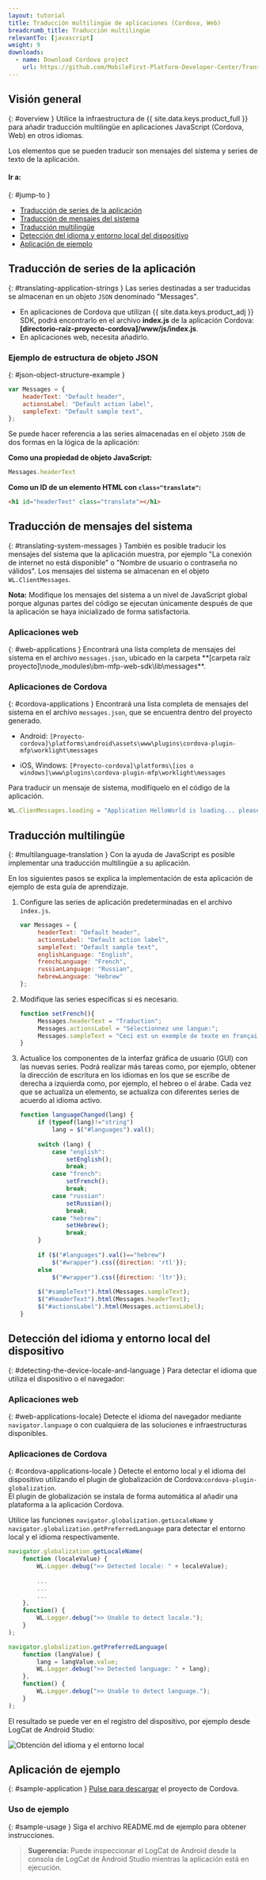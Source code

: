 ```yaml
---
layout: tutorial
title: Traducción multilingüe de aplicaciones (Cordova, Web)
breadcrumb_title: Traducción multilingüe
relevantTo: [javascript]
weight: 9
downloads:
  - name: Download Cordova project
    url: https://github.com/MobileFirst-Platform-Developer-Center/Translation/tree/release80
---
```

<!-- NLS_CHARSET=UTF-8 -->
## Visión general
{: #overview }
Utilice la infraestructura de {{ site.data.keys.product_full }} para añadir traducción multilingüe en aplicaciones JavaScript (Cordova, Web) en otros idiomas.
  
Los elementos que se pueden traducir son mensajes del sistema y series de texto de la aplicación.
 

#### Ir a:
{: #jump-to }
* [Traducción de series de la aplicación](#translating-application-strings)
* [Traducción de mensajes del sistema](#translating-system-messages)
* [Traducción multilingüe
](#multilanguage-translation)
* [Detección del idioma y entorno local del dispositivo](#detecting-the-device-locale-and-language)
* [Aplicación de ejemplo](#sample-application)

## Traducción de series de la aplicación
{: #translating-application-strings }
Las series destinadas a ser traducidas se almacenan en un objeto `JSON` denominado "Messages".
 

- En aplicaciones de Cordova que utilizan {{ site.data.keys.product_adj }} SDK,
podrá encontrarlo en el archivo **index.js** de la aplicación Cordova: **[directorio-raíz-proyecto-cordova]/www/js/index.js**.
- En aplicaciones web, necesita añadirlo.


### Ejemplo de estructura de objeto JSON
{: #json-object-structure-example }

```javascript
var Messages = {
    headerText: "Default header",
    actionsLabel: "Default action label",
    sampleText: "Default sample text",
};
```

Se puede hacer referencia a las series almacenadas en el objeto `JSON` de dos formas en la lógica de la aplicación:


**Como una propiedad de objeto JavaScript:**

```javascript
Messages.headerText
```

**Como un ID de un elemento HTML con `class="translate"`:**

```html
<h1 id="headerText" class="translate"></h1>
```

## Traducción de mensajes del sistema
{: #translating-system-messages }
También es posible traducir los mensajes del sistema que la aplicación muestra, por ejemplo "La conexión de internet no está disponible" o "Nombre de usuario o contraseña no válidos".
Los mensajes del sistema se almacenan en el objeto `WL.ClientMessages`.


**Nota:** Modifique los mensajes del sistema a un nivel de JavaScript global porque algunas partes del código se ejecutan únicamente después de que la aplicación se haya inicializado de forma satisfactoria.   

### Aplicaciones web
{: #web-applications }
Encontrará una lista completa de mensajes del sistema en el archivo `messages.json`,
ubicado en la carpeta **[carpeta raíz proyecto]\node_modules\ibm-mfp-web-sdk\lib\messages\**.

### Aplicaciones de Cordova
{: #cordova-applications }
Encontrará una lista completa de mensajes del sistema en el archivo `messages.json`, que se encuentra dentro del proyecto generado.


- Android: `[Proyecto-cordova]\platforms\android\assets\www\plugins\cordova-plugin-mfp\worklight\messages`

- iOS, Windows: `[Proyecto-cordova]\platforms\[ios o windows]\www\plugins\cordova-plugin-mfp\worklight\messages`

Para traducir un mensaje de sistema, modifíquelo en el código de la aplicación.


```javascript
WL.ClienMessages.loading = "Application HelloWorld is loading... please wait.";
```

## Traducción multilingüe

{: #multilanguage-translation }
Con la ayuda de JavaScript es posible implementar una traducción multilingüe a su aplicación.
  
En los siguientes pasos se explica la implementación de esta aplicación de ejemplo de esta guía de aprendizaje.


1. Configure las series de aplicación predeterminadas en el archivo `index.js`.


   ```javascript
   var Messages = {
        headerText: "Default header",
        actionsLabel: "Default action label",
        sampleText: "Default sample text",
        englishLanguage: "English",
        frenchLanguage: "French",
        russianLanguage: "Russian",
        hebrewLanguage: "Hebrew"
   };
   ```

2. Modifique las series específicas si es necesario.


   ```javascript
   function setFrench(){
        Messages.headerText = "Traduction";
        Messages.actionsLabel = "Sélectionnez une langue:";
        Messages.sampleText = "Ceci est un exemple de texte en français.";
   }
   ```

3. Actualice los componentes de la interfaz gráfica de usuario (GUI) con las nuevas series.
Podrá realizar más tareas como, por ejemplo, obtener la dirección de escritura en los idiomas en los que se escribe de derecha a izquierda como, por ejemplo, el hebreo o el árabe.
Cada vez que se actualiza un elemento, se actualiza con diferentes series de acuerdo al idioma activo.


   ```javascript
   function languageChanged(lang) {
        if (typeof(lang)!="string") 
            lang = $("#languages").val();
        
        switch (lang) {
            case "english":
                setEnglish();
                break;
            case "french":
                setFrench();
                break;
            case "russian":
                setRussian();
                break;
            case "hebrew":
                setHebrew();
                break;
        }
               
        if ($("#languages").val()=="hebrew")
            $("#wrapper").css({direction: 'rtl'});
        else
            $("#wrapper").css({direction: 'ltr'});
      
        $("#sampleText").html(Messages.sampleText);
        $("#headerText").html(Messages.headerText);
        $("#actionsLabel").html(Messages.actionsLabel);
   }
   ```

## Detección del idioma y entorno local del dispositivo
{: #detecting-the-device-locale-and-language }
Para detectar el idioma que utiliza el dispositivo o el navegador:


### Aplicaciones web
{: #web-applications-locale}
Detecte el idioma del navegador mediante `navigator.language` o con cualquiera de las soluciones e infraestructuras disponibles.


### Aplicaciones de Cordova
{: #cordova-applications-locale }
Detecte el entorno local y el idioma del dispositivo utilizando el plugin de globalización de Cordova:`cordova-plugin-globalization`.  
El plugin de globalización se instala de forma automática al añadir una plataforma a la aplicación Cordova.


Utilice las funciones `navigator.globalization.getLocaleName` y `navigator.globalization.getPreferredLanguage` para detectar el entorno local y el idioma respectivamente.


```javascript
navigator.globalization.getLocaleName(
	function (localeValue) {
		WL.Logger.debug(">> Detected locale: " + localeValue);
		
        ...
        ...
        ...
	},
	function() {
		WL.Logger.debug(">> Unable to detect locale.");
	}
);

navigator.globalization.getPreferredLanguage(
	function (langValue) {
		lang = langValue.value;
		WL.Logger.debug(">> Detected language: " + lang);
	},
	function() {
		WL.Logger.debug(">> Unable to detect language.");
	}
);
```

El resultado se puede ver en el registro del dispositivo, por ejemplo desde LogCat de Android Studio:
  
![Obtención del idioma y el entorno local](DeviceLocaleLangugae.png)

## Aplicación de ejemplo
{: #sample-application }
[
Pulse para descargar](https://github.com/MobileFirst-Platform-Developer-Center/Translation) el proyecto de Cordova.
  

### Uso de ejemplo
{: #sample-usage }
Siga el archivo README.md de ejemplo para obtener instrucciones.

> <span class="glyphicon glyphicon-info-sign" aria-hidden="true"></span> **Sugerencia:** Puede inspeccionar el LogCat de Android desde la consola de LogCat de Android Studio mientras la aplicación está en ejecución.
